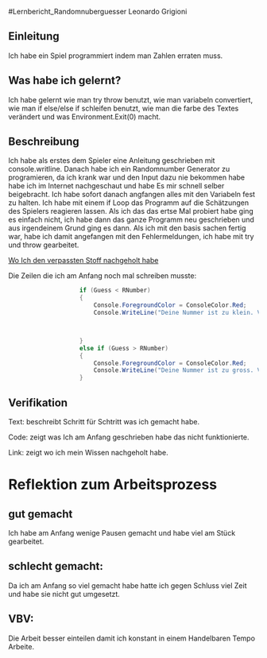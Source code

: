 #Lernbericht_Randomnuberguesser
Leonardo Grigioni

## Einleitung
Ich habe ein Spiel programmiert indem man Zahlen erraten muss.

## Was habe ich gelernt?

Ich habe gelernt wie man try throw benutzt, wie man variabeln convertiert, wie man if else/else if schleifen benutzt, wie man die farbe des Textes verändert und was  Environment.Exit(0) macht.

## Beschreibung
Ich habe als erstes dem Spieler eine Anleitung geschrieben mit console.writline.
Danach habe ich ein Randomnumber Generator zu programieren, da ich krank war und den Input dazu nie bekommen habe habe ich im Internet nachgeschaut und habe Es mir schnell selber beigebracht.
Ich habe sofort danach angfangen alles mit den Variabeln fest zu halten. Ich habe mit einem if Loop das Programm auf die Schätzungen des Spielers reagieren lassen.
Als ich das das ertse Mal probiert habe ging es einfach nicht, ich habe dann das ganze Programm neu geschrieben und aus irgendeinem Grund ging es dann.
Als ich mit den basis sachen fertig war, habe ich damit angefangen mit den Fehlermeldungen, ich habe mit try und throw gearbeitet.

[Wo Ich den verpassten Stoff nachgeholt habe](https://www.w3schools.com/cs/cs_conditions.php)

Die Zeilen die ich am Anfang noch mal schreiben musste:
```c#
                    if (Guess < RNumber)
                    {
                        Console.ForegroundColor = ConsoleColor.Red;
                        Console.WriteLine("Deine Nummer ist zu klein. Versuchs nochmal:");



                    }
                    else if (Guess > RNumber)
                    {
                        Console.ForegroundColor = ConsoleColor.Red;
                        Console.WriteLine("Deine Nummer ist zu gross. Versuchs nochmal:");
                    }
```


## Verifikation

Text: beschreibt Schritt für Schtritt was ich gemacht habe.

Code: zeigt was Ich am Anfang geschrieben habe das nicht funktionierte.

Link: zeigt wo ich mein Wissen nachgeholt habe.

# Reflektion zum Arbeitsprozess
## gut gemacht
Ich habe am Anfang wenige Pausen gemacht und habe viel am Stück gearbeitet.
## schlecht gemacht:
Da ich am Anfang so viel gemacht habe hatte ich gegen Schluss viel Zeit und habe sie nicht gut umgesetzt.
## VBV:
Die Arbeit besser einteilen damit ich konstant in einem Handelbaren Tempo Arbeite.
